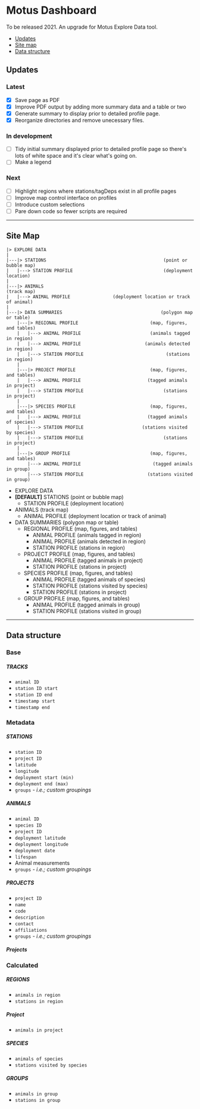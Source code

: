 # Motus Dashboard

To be released 2021. An upgrade for Motus Explore Data tool.

- [Updates](#updates)
- [Site map](#site-map)
- [Data structure](#data-structure)

## Updates

### Latest
* [x] Save page as PDF
 * [x] Improve PDF output by adding more summary data and a table or two
* [x] Generate summary to display prior to detailed profile page.
* [x] Reorganize directories and remove unecessary files.

### In development
 * [ ] Tidy initial summary displayed prior to detailed profile page so there's lots of white space and it's clear what's going on.
 * [ ] Make a legend

### Next
 * [ ] Highlight regions where stations/tagDeps exist in all profile pages
 * [ ] Improve map control interface on profiles
 * [ ] Introduce custom selections
 * [ ] Pare down code so fewer scripts are required

---

## Site Map
```
|> EXPLORE DATA
|
|---|> STATIONS                                            (point or bubble map)
|   |---> STATION PROFILE                                  (deployment location)
|
|---|> ANIMALS                                                       (track map)
|   |---> ANIMAL PROFILE                (deployment location or track of animal)
|
|---|> DATA SUMMARIES                                     (polygon map or table)
    |---|> REGIONAL PROFILE                           (map, figures, and tables)
    |   |---> ANIMAL PROFILE                          (animals tagged in region)
    |   |---> ANIMAL PROFILE                        (animals detected in region)
    |   |---> STATION PROFILE                               (stations in region)
    |
    |---|> PROJECT PROFILE                            (map, figures, and tables)
    |   |---> ANIMAL PROFILE                         (tagged animals in project)
    |   |---> STATION PROFILE                              (stations in project)
    |
    |---|> SPECIES PROFILE                            (map, figures, and tables)
    |   |---> ANIMAL PROFILE                         (tagged animals of species)
    |   |---> STATION PROFILE                      (stations visited by species)
    |   |---> STATION PROFILE                              (stations in project)
    |
    |---|> GROUP PROFILE                              (map, figures, and tables)
        |---> ANIMAL PROFILE                           (tagged animals in group)
        |---> STATION PROFILE                        (stations visited in group)
```

 * EXPLORE DATA
  * **[DEFAULT]** STATIONS (point or bubble map)
    * STATION PROFILE (deployment location)
  * ANIMALS (track map)
    * ANIMAL PROFILE (deployment location or track of animal)
  * DATA SUMMARIES (polygon map or table)
    * REGIONAL PROFILE (map, figures, and tables)
      * ANIMAL PROFILE (animals tagged in region)
      * ANIMAL PROFILE (animals detected in region)
      * STATION PROFILE (stations in region)
    * PROJECT PROFILE (map, figures, and tables)
      * ANIMAL PROFILE (tagged animals in project)
      * STATION PROFILE (stations in project)
    * SPECIES PROFILE (map, figures, and tables)
      * ANIMAL PROFILE (tagged animals of species)
      * STATION PROFILE (stations visited by species)
      * STATION PROFILE (stations in project)
    * GROUP PROFILE (map, figures, and tables)
      * ANIMAL PROFILE (tagged animals in group)
      * STATION PROFILE (stations visited in group)
---

## Data structure

### Base
##### TRACKS
- `animal ID`
- `station ID start`
- `station ID end`
- `timestamp start`
- `timestamp end`

### Metadata
##### STATIONS
- `station ID`
- `project ID`
- `latitude`
- `longitude`
- `deployment start (min)`
- `deployment end (max)`
- `groups` - *i.e.; custom groupings*

##### ANIMALS
- `animal ID`
- `species ID`
- `project ID`
- `deployment latitude`
- `deployment longitude`
- `deployment date`
- `lifespan`
- Animal measurements
- `groups` - *i.e.; custom groupings*

##### PROJECTS
- `project ID`
- `name`
- `code`
- `description`
- `contact`
- `affiliations`
- `groups` - *i.e.; custom groupings*

##### Projects

### Calculated

##### REGIONS
- `animals in region`
- `stations in region`

##### Project
- `animals in project`

##### SPECIES
- `animals of species`
- `stations visited by species`

##### GROUPS
- `animals in group`
- `stations in group`
